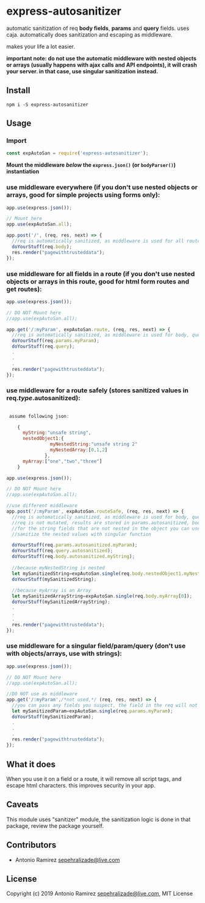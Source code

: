 # express-autosanitizer

automatic sanitization of req **body fields**, **params** and **query** fields. uses caja. automatically does sanitization and escaping as middleware.

makes your life a lot easier.

**important note: do not use the automatic middleware with nested objects or arrays (usually happens with ajax calls and API endpoints), it will crash your server.
in that case, use singular sanitization instead.**

## Install

```
npm i -S express-autosanitizer
```

## Usage

### Import 

```javascript
const expAutoSan = require('express-autosanitizer');
```

**Mount the middleware *below* the `express.json()` (or `bodyParser()`) instantiation**


### use middleware everywhere (if you don't use nested objects or arrays, good for simple projects using forms only):

```javascript
app.use(express.json());

// Mount here
app.use(expAutoSan.all);

app.post('/', (req, res, next) => {
  //req is automatically sanitized, as middleware is used for all routes
  doYourStuff(req.body);
  res.render("pagewithtrusteddata");
});
```

### use middleware for all fields in a route (if you don't use nested objects or arrays in this route, good for html form routes and get routes):

```javascript
app.use(express.json());

// DO NOT Mount here
//app.use(expAutoSan.all);

app.get('/:myParam', expAutoSan.route, (req, res, next) => {
  //req is automatically sanitized, as middleware is used for body, query and params
  doYourStuff(req.params.myParam);
  doYourStuff(req.query);
  .
  .
  .
  res.render("pagewithtrusteddata");
});
```

### use middleware for a route safely (stores sanitized values in req.*type*.autosanitized):
```javascript

 assume following json:

    {
      myString:"unsafe string",
      nestedObject1:{
                myNestedString:"unsafe string 2"
                myNestedArray:[0,1,2]
              },
      myArray:["one","two","three"]
    }
```

```javascript
app.use(express.json());

// DO NOT Mount here
//app.use(expAutoSan.all);

//use different middleware
app.post('/:myParam', expAutoSan.routeSafe, (req, res, next) => {
  //req is automatically sanitized, as middleware is used for body, query and params
  //req is not mutated, results are stored in params.autosanitized, body.autosanitized and query.autosanitized
  //for the string fields that are not nested in the object you can use values autosanitized,
  //sanitize the nested values with singular function

  doYourStuff(req.params.autosanitized.myParam);
  doYourStuff(req.query.autosanitized);
  doYourStuff(req.body.autosanitized.myString);
  
  //because myNestedString is nested
  let mySanitizedString=expAutoSan.single(req.body.nestedObject1.myNestedString);
  doYourStuff(mySanitizedString);
  
  //because myArray is an Array
  let mySanitizedArrayString=expAutoSan.single(req.body.myArray[0]);
  doYourStuff(mySanitizedArrayString);
  .
  .
  .
  res.render("pagewithtrusteddata");
});
```

### use middleware for a singular field/param/query (don't use with objects/arrays, use with strings):

```javascript
app.use(express.json());

// DO NOT Mount here
//app.use(expAutoSan.all);

//DO NOT use as middleware
app.get('/:myParam',/*not used,*/ (req, res, next) => {
  //you can pass any fields you suspect, the field in the req will not be sanitized, use the returned value
  let mySanitizedParam=expAutoSan.single(req.params.myParam);
  doYourStuff(mySanitizedParam);
  .
  .
  .
  res.render("pagewithtrusteddata");
});
```

## What it does

When you use it on a field or a route, it will remove all script tags, and escape html characters. this improves security in your app.


## Caveats

This module uses "sanitizer" module, the sanitization logic is done in that package, review the package yourself.

## Contributors

- Antonio Ramirez <sepehralizade@live.com>

## License

Copyright (c) 2019 Antonio Ramirez <sepehralizade@live.com>, MIT License
